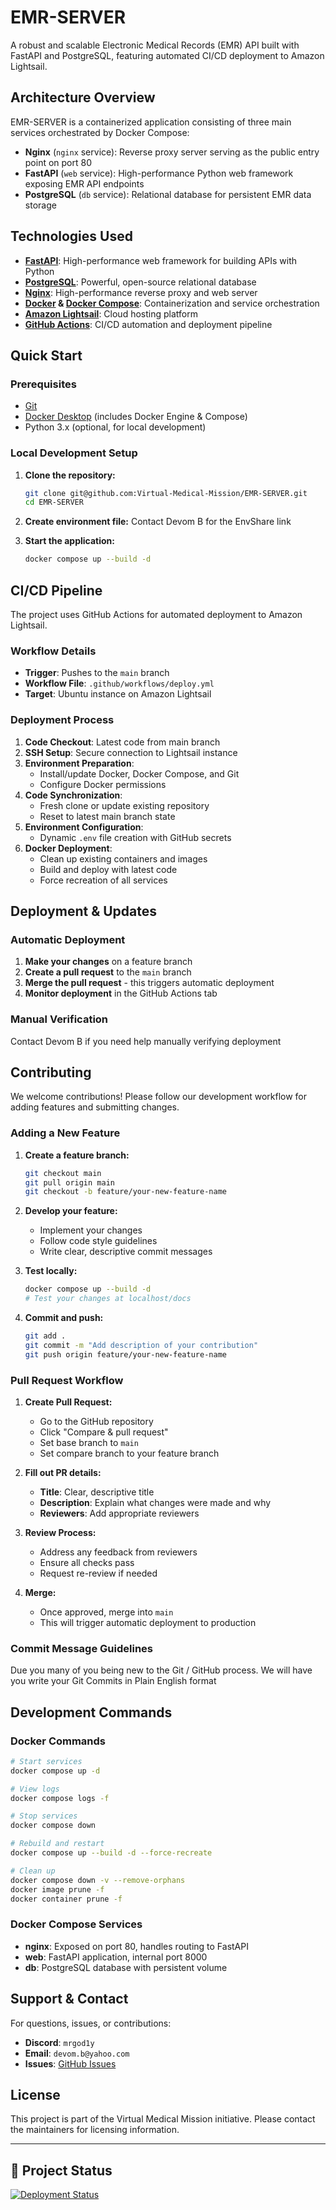 # EMR-SERVER

A robust and scalable Electronic Medical Records (EMR) API built with FastAPI and PostgreSQL, featuring automated CI/CD deployment to Amazon Lightsail.

## Architecture Overview

EMR-SERVER is a containerized application consisting of three main services orchestrated by Docker Compose:

- **Nginx** (`nginx` service): Reverse proxy server serving as the public entry point on port 80
- **FastAPI** (`web` service): High-performance Python web framework exposing EMR API endpoints
- **PostgreSQL** (`db` service): Relational database for persistent EMR data storage

## Technologies Used

- **[FastAPI](https://fastapi.tiangolo.com/)**: High-performance web framework for building APIs with Python
- **[PostgreSQL](https://www.postgresql.org/)**: Powerful, open-source relational database
- **[Nginx](https://nginx.org/)**: High-performance reverse proxy and web server
- **[Docker](https://www.docker.com/) & [Docker Compose](https://docs.docker.com/compose/)**: Containerization and service orchestration
- **[Amazon Lightsail](https://aws.amazon.com/lightsail/)**: Cloud hosting platform
- **[GitHub Actions](https://github.com/features/actions)**: CI/CD automation and deployment pipeline

## Quick Start

### Prerequisites

- [Git](https://git-scm.com/)
- [Docker Desktop](https://www.docker.com/products/docker-desktop/) (includes Docker Engine & Compose)
- Python 3.x (optional, for local development)

### Local Development Setup

1. **Clone the repository:**
   ```bash
   git clone git@github.com:Virtual-Medical-Mission/EMR-SERVER.git
   cd EMR-SERVER
   ```

2. **Create environment file:**
   Contact Devom B for the EnvShare link

3. **Start the application:**
   ```bash
   docker compose up --build -d
   ```


## CI/CD Pipeline

The project uses GitHub Actions for automated deployment to Amazon Lightsail.

### Workflow Details

- **Trigger**: Pushes to the `main` branch
- **Workflow File**: `.github/workflows/deploy.yml`
- **Target**: Ubuntu instance on Amazon Lightsail

### Deployment Process

1. **Code Checkout**: Latest code from main branch
2. **SSH Setup**: Secure connection to Lightsail instance
3. **Environment Preparation**: 
   - Install/update Docker, Docker Compose, and Git
   - Configure Docker permissions
4. **Code Synchronization**:
   - Fresh clone or update existing repository
   - Reset to latest main branch state
5. **Environment Configuration**: 
   - Dynamic `.env` file creation with GitHub secrets
6. **Docker Deployment**:
   - Clean up existing containers and images
   - Build and deploy with latest code
   - Force recreation of all services

## Deployment & Updates

### Automatic Deployment

1. **Make your changes** on a feature branch
2. **Create a pull request** to the `main` branch
3. **Merge the pull request** - this triggers automatic deployment
4. **Monitor deployment** in the GitHub Actions tab

### Manual Verification
Contact Devom B if you need help manually verifying deployment 

## Contributing

We welcome contributions! Please follow our development workflow for adding features and submitting changes.

### Adding a New Feature

1. **Create a feature branch:**
   ```bash
   git checkout main
   git pull origin main
   git checkout -b feature/your-new-feature-name
   ```

2. **Develop your feature:**
   - Implement your changes
   - Follow code style guidelines
   - Write clear, descriptive commit messages

3. **Test locally:**
   ```bash
   docker compose up --build -d
   # Test your changes at localhost/docs
   ```

4. **Commit and push:**
   ```bash
   git add .
   git commit -m "Add description of your contribution"
   git push origin feature/your-new-feature-name
   ```

### Pull Request Workflow

1. **Create Pull Request:**
   - Go to the GitHub repository
   - Click "Compare & pull request"
   - Set base branch to `main`
   - Set compare branch to your feature branch

2. **Fill out PR details:**
   - **Title**: Clear, descriptive title
   - **Description**: Explain what changes were made and why
   - **Reviewers**: Add appropriate reviewers

3. **Review Process:**
   - Address any feedback from reviewers
   - Ensure all checks pass
   - Request re-review if needed

4. **Merge:**
   - Once approved, merge into `main`
   - This will trigger automatic deployment to production

### Commit Message Guidelines
Due you many of you being new to the Git / GitHub process. We will have you write your Git Commits in Plain English format

## Development Commands

### Docker Commands
```bash
# Start services
docker compose up -d

# View logs
docker compose logs -f

# Stop services
docker compose down

# Rebuild and restart
docker compose up --build -d --force-recreate

# Clean up
docker compose down -v --remove-orphans
docker image prune -f
docker container prune -f
```

### Docker Compose Services

- **nginx**: Exposed on port 80, handles routing to FastAPI
- **web**: FastAPI application, internal port 8000
- **db**: PostgreSQL database with persistent volume

## Support & Contact

For questions, issues, or contributions:

- **Discord**: `mrgod1y`
- **Email**: `devom.b@yahoo.com`
- **Issues**: [GitHub Issues](https://github.com/Virtual-Medical-Mission/EMR-SERVER/issues)

## License

This project is part of the Virtual Medical Mission initiative. Please contact the maintainers for licensing information.

---

## 🎯 Project Status

[![Deployment Status](https://github.com/Virtual-Medical-Mission/EMR-SERVER/workflows/Deploy/badge.svg)](https://github.com/Virtual-Medical-Mission/EMR-SERVER/actions)
